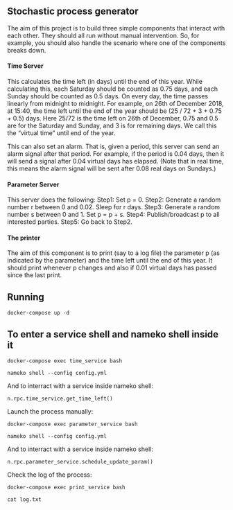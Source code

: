 ## Stochastic process generator

The aim of this project is to build three simple components that interact with each other. 
They should all run without manual intervention. 
So, for example, you should also handle the scenario where one of the components breaks down.

#### Time Server

This calculates the time left (in days) until the end of this year. 
While calculating this, each Saturday should be counted as 0.75 days, and each Sunday should be counted as 0.5 days. 
On every day, the time passes linearly from midnight to midnight. For example, on 26th of December 2018, at 15:40, 
the time left until the end of the year should be (25 / 72 + 3 + 0.75 + 0.5) days. 
Here 25/72 is the time left on 26th of December, 0.75 and 0.5 are for the Saturday and Sunday, 
and 3 is for remaining days. We call this the “virtual time” until end of the year.

This can also set an alarm. That is, given a period, this server can send an alarm signal after that period. 
For example, if the period is 0.04 days, then it will send a signal after 0.04 virtual days has elapsed. 
(Note that in real time, this means the alarm signal will be sent after 0.08 real days on Sundays.)

#### Parameter Server

This server does the following:
Step1: Set p = 0.
Step2: Generate a random number r between 0 and 0.02. Sleep for r days.
Step3: Generate a random number s between 0 and 1. Set p = p + s.
Step4: Publish/broadcast p to all interested parties.
Step5: Go back to Step2.

#### The printer

The aim of this component is to print (say to a log file) the parameter p (as indicated by the parameter) 
and the time left until the end of this year. It should print whenever p changes and also if 0.01 virtual days 
has passed since the last print.  


## Running

```shell script
docker-compose up -d
```

## To enter a service shell and nameko shell inside it

```shell script
docker-compose exec time_service bash
```

```shell script
nameko shell --config config.yml
```

And to interract with a service inside nameko shell:

```shell script
n.rpc.time_service.get_time_left()
```

Launch the process manually:

```shell script
docker-compose exec parameter_service bash
```

```shell script
nameko shell --config config.yml
```

And to interract with a service inside nameko shell:

```shell script
n.rpc.parameter_service.schedule_update_param()
```

Check the log of the process:

```shell script
docker-compose exec print_service bash
```

```shell script
cat log.txt
```
